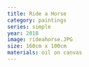 ```yaml
---
title: Ride a Horse 
category: paintings
series: simple
year: 2018
image: rideahorse.JPG
size: 160cm x 100cm
materials: oil on canvas
---
```


 
